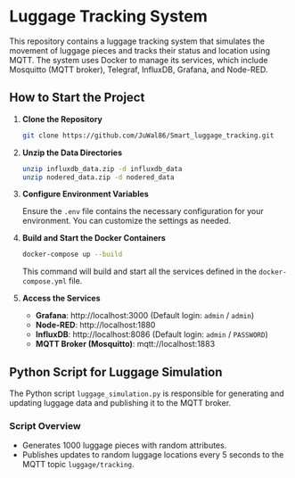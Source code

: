 # Luggage Tracking System

This repository contains a luggage tracking system that simulates the movement of luggage pieces and tracks their status and location using MQTT. The system uses Docker to manage its services, which include Mosquitto (MQTT broker), Telegraf, InfluxDB, Grafana, and Node-RED.

## How to Start the Project

1. **Clone the Repository**

    ```sh
    git clone https://github.com/JuWal86/Smart_luggage_tracking.git
    ```

2. **Unzip the Data Directories**

    ```sh
    unzip influxdb_data.zip -d influxdb_data
    unzip nodered_data.zip -d nodered_data
    ```

3. **Configure Environment Variables**

    Ensure the `.env` file contains the necessary configuration for your environment. You can customize the settings as needed.

4. **Build and Start the Docker Containers**

    ```sh
    docker-compose up --build
    ```

    This command will build and start all the services defined in the `docker-compose.yml` file.

5. **Access the Services**

    - **Grafana**: http://localhost:3000 (Default login: `admin` / `admin`)
    - **Node-RED**: http://localhost:1880 
    - **InfluxDB**: http://localhost:8086 (Default login: `admin` / `PASSWORD`)
    - **MQTT Broker (Mosquitto)**: mqtt://localhost:1883

## Python Script for Luggage Simulation

The Python script `luggage_simulation.py` is responsible for generating and updating luggage data and publishing it to the MQTT broker.

### Script Overview

- Generates 1000 luggage pieces with random attributes.
- Publishes updates to random luggage locations every 5 seconds to the MQTT topic `luggage/tracking`.


